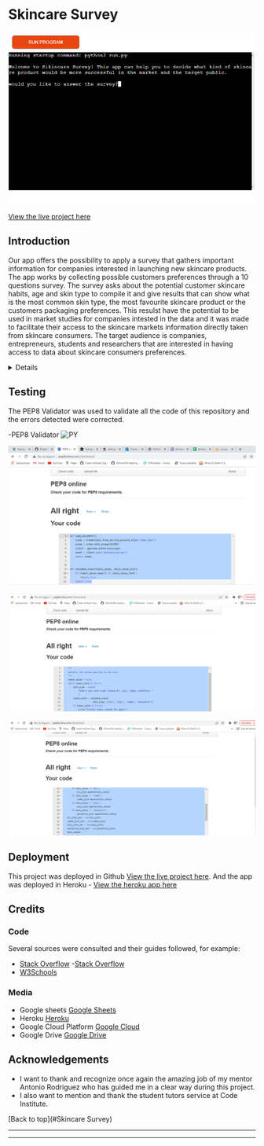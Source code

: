 # Skincare Survey


![Skincare Survey](assets/readme_files/SkincareSurvey.png)

[View the live project here](https://lukyhet.github.io/Project_three/)


## Introduction

Our app offers the possibility to apply a survey that gathers important information for companies interested in launching new skincare products. The app works by collecting possible customers preferences through a 10 questions survey. The survey asks about the potential customer skincare habits, age and skin type to compile it and give results that can show what is the most common skin type, the most favourite skincare product or the customers packaging preferences. This resulst have the potential to be used in market studies for companies intested in the data and it was made to facilitate their access to the skincare markets information directly taken from skincare consumers. The target audience is companies, entrepreneurs, students and researchers that are interested in having access to data about skincare consumers preferences.


<details>

Skincare Survey app is a tool created for comercial research purposes. It is an automated survey that has ten different questions about the skincare habits and preferences of a skincare consumer group.

This app was made as the third milestone project to achieve the Diploma in Software Development at the Code Institute. 

The purpose of this project is the automation of a survey that gathers information and gives results obtained from the 10 answers to the same number of questions about skincare preferences and habits. The main goal is to build a back end site using python that responds to the users actions, allowing the user to analize the data and use it for their comercial or research goals.

![Skincare Survey](assets/readme_files/SkincareSurvey2.png)


## UX
###  User Demographic
The user for this website is: 

- Companies, entrepreneurs, students and researchers that want collect skincare consumers market data to create and sell new skincare products to young and adult skincare consumers, or just for research purposes. The skincare consumers are people who has a skincare concern and who are interested in purchasing new skincare products to tackle their skin problems. 


#### User Goals

- To apply a survey/research tool aimed to gather information from potential consumers/users to help define what skincare product would be best to create and sell according to the preferences of the potential consumers. 
- Gather information for research pouposes. 
- Have an efficient and automated instrument (survey) to apply that also automates the process of updating the database.
- Have clear results and data to work with.


## Features 

This is a back-end application made using python. 

The app applies a survey that poses 10 different questions about skincare habits and preferences, some of them offer answer options and others are simple yes or no questions. The client/user can use the app both for applying the survey meaning collecting the data, and producing the results. The app can both read the information from the base (google sheets skincare_survey document) and write on it, updating it form the app.

The functions in the app contain validation code that accepts only the correct kind of input from the user.

As the survey app asks some questions that offer several options of answers, in the case of a tie the app can report it in the results, showing for example the two or three most prefered skincare products.


#### Wireframes
  

- This project is a back-end app and it does not involve aesthetic design, the blueprints of the project or initial work was done by creating the questions and answer options that would collect the specific data to offer valuable results for clients interested in launching a successful new skincare product or for skincare consumers market researchers.


## Debugging

Some of the problems detected by gitpod have to do with non fatal errors like long lines of code that are related to the lenght of the questions and answer options.

A bug related to printing a result in case of a tie instead of a blanck space was detected and fixed by including lines of code that would print if the options are equal in value (==) and stil mayor than other options (>=).

`if (acids_list_len == serum_list_len) and (acids_list_len == moisturizer_list_len):
        print('All products sold equally')
    else:
        print('Most selling product is %s' % most_common)`

Other kind of bugs that were detected had to do with validation of input in the functions. It was necessary adjust and correct.

Other bug was related to the deployment of the app in Heroku, there was an incompatibility between versions of the packagest installed at the requirements.txt file. The solution was to run the command:

`pip3 freeze > requirements.txt`


### Features to Implement in the future

- **Recommendations**

- We would like to include an option in the app that would add a third step after processing the data  and then come up with recommended options for potentially successful skincare products, but we are conscious that the process to come to those sugestions requires to collect more data and perhaps other market reading strategies.
     

## Main Languages Used

- [HTML5](https://en.wikipedia.org/wiki/HTML5 "Link to HTML Wikipedia") provided by the CI template for this project.
- [JS](https://en.wikipedia.org/wiki/JavaScript "Link to JS Wikipedia") provided by the CI template for this project.
- [PY](https://en.wikipedia.org/wiki/Python_(programming_language) "Link to PY Wikipedia")main code source of this back-end project.


### Frameworks, Libraries & Programs Used

- [GitPod](https://gitpod.io/ "Link to GitPod homepage")
     - GitPod was as workspace for writing code,
- [GitHub](https://github.com/ "Link to GitHub")
     - GitHub is being used to store this repository.
- [Heroku](https://heroku.com/ "Link to Heroku")
     - Heroku is being used to deploy and host the app.
- [Google Sheets](https://docs.google.com/ "Link to Google Sheets")
     - Google Sheets is being used to host and consolidate the information of the survey.
- [Google Cloud](https://console.cloud.google.com/home/dashboard?project=skincaresurvey "Link to Google Cloud Platform")
     - In google Cloud we have enabled the Google Sheets API (which writes and reads in Google Sheets) and Google Drive API (which access our data stored in google drive).
-[google-auth](https://google-auth.readthedocs.io/en/master/ "Link to documentation about the libary") 
Used in this project as google authentication library for google API for python.
-[gspread](https://docs.gspread.org/en/latest/ "Link to documentation of the libary") 
Used in this project as pythons API for google sheets.




</details>


## Testing


The PEP8 Validator was used to validate all the code of this repository and the errors detected were corrected.


-PEP8 Validator ![PY](http://pep8online.com/checkresult)

![Skincare Survey python coded validation](assets/readme_files/ValidationPy1.png)

![Skincare Survey python coded validation](assets/readme_files/ValidationPy5.png)

![Skincare Survey python coded validation](assets/readme_files/ValidationPy8.png)



## Deployment

This project was deployed in Github [View the live project here](https://lukyhet.github.io/Repository-Two/). And the app was deployed in Heroku - [View the heroku app here](https://skincare-survey.herokuapp.com/ "Link to Heroku app")

    
## Credits 


### Code 

Several sources were consulted and their guides followed, for example:

- [Stack Overflow](https://stackoverflow.com/ "Link to Stack Overflow page")
-[Stack Overflow](https://stackoverflow.com/questions/53162/how-can-i-do-a-line-break-line-continuation-in-python/ "Link to Stack Overflow ansers about fixing long lines errors in Python")
- [W3Schools](https://www.w3schools.com/ "Link to W3Schools page") 


### Media

- Google sheets [Google Sheets](https://docs.google.com/spreadsheets/u/0/ "Link to Google Sheets") 
- Heroku [Heroku](https://id.heroku.com/login "Link to Heroku")
- Google Cloud Platform [Google Cloud](https://console.cloud.google.com/home/dashboard?project=skincaresurvey "Link to Google Cloud Platform")
- Google Drive [Google Drive](https://www.google.com/intl/es/drive/ "Link to Google Drive")


## Acknowledgements

- I want to thank and recognize once again the amazing job of my mentor Antonio Rodriguez who has guided me in a clear way during this project. 
- I also want to mention and thank the student tutors service at Code Institute.


[Back to top](#Skincare Survey)

***



-----